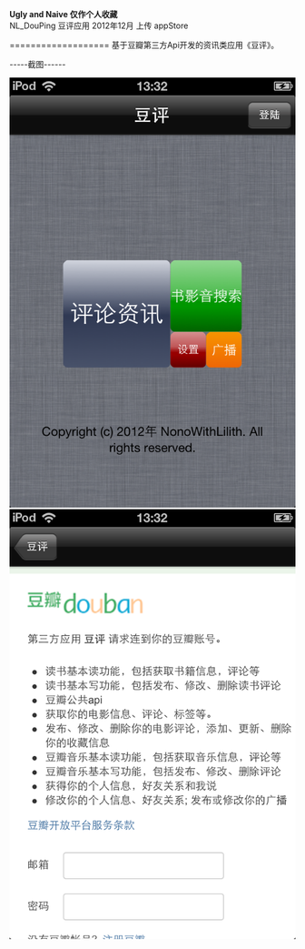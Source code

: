 **Ugly and Naive 仅作个人收藏**  
NL_DouPing 豆评应用 2012年12月 上传 appStore

===================
基于豆瓣第三方Api开发的资讯类应用《豆评》。

-----截图------

![image](https://github.com/killnono/DouPing_for_iPhone/raw/master/Screenshots/mainVC.png)
![image](https://github.com/killnono/DouPing_for_iPhone/raw/master/Screenshots/loginVc.png)



